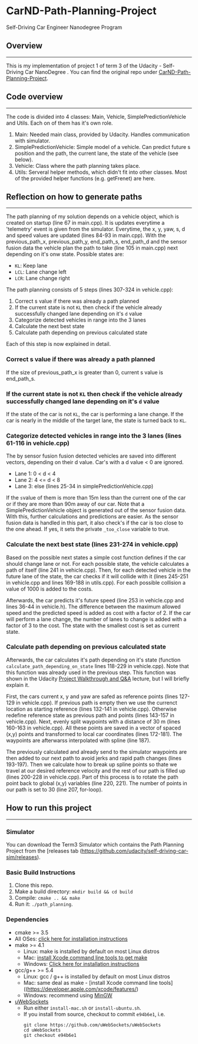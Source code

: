 # CarND-Path-Planning-Project
Self-Driving Car Engineer Nanodegree Program

## Overview
---
This is my implementation of project 1 of term 3 of the Udacity - Self-Driving Car NanoDegree . You can find the original repo under [CarND-Path-Planning-Project](https://github.com/udacity/CarND-Path-Planning-Project).

## Code overview
---
The code is divided into 4 classes: Main, Vehicle, SimplePredictionVehicle and Utils. Each on of them has it's own role.
1. Main: Needed main class, provided by Udacity. Handles communication with simulator.
2. SimplePredictionVehicle: Simple model of a vehicle. Can predict future s position and the path, the current lane, the state of the vehicle (see below).
3. Vehicle: Class where the path planning takes place.
4. Utils: Serveral helper methods, which didn't fit into other classes. Most of the provided helper functions (e.g. getFrenet) are here.

## Reflection on how to generate paths
---
The path planning of my solution depends on a vehicle object, which is created on startup (line 67 in main.cpp). It is updates everytime a 'telemetry' event is given from the simulator. Everytime, the x, y, yaw, s, d and speed values are updated (lines 84-93 in main.cpp). With the previous_path_x, previous_path_y, end_path_s, end_path_d and the sensor fusion data the vehicle plan the path to take (line 105 in main.cpp) next depending on it's onw state. Possible states are:
* `KL`: Keep lane
* `LCL`: Lane change left
* `LCR`: Lane change right

The path planning consists of 5 steps (lines 307-324 in vehicle.cpp):
1. Correct s value if there was already a path planned
2. If the current state is not `KL` then check if the vehicle already successfully changed lane depending on it's `d` value
3. Categorize detected vehicles in range into the 3 lanes
4. Calculate the next best state
5. Calculate path depending on previous calculated state

Each of this step is now explained in detail.

### Correct s value if there was already a path planned
If the size of previous_path_x is greater than 0, current s value is end_path_s.

### If the current state is not `KL` then check if the vehicle already successfully changed lane depending on it's `d` value
If the state of the car is not `KL`, the car is performing a lane change. If the car is nearly in the middle of the target lane, the state is turned back to `KL`.

### Categorize detected vehicles in range into the 3 lanes (lines 61-116 in vehicle.cpp)
The by sensor fusion fusion detected vehicles are saved into different vectors, depending on their d value. Car's with a d value < 0 are ignored.
* Lane 1: 0 < d < 4
* Lane 2: 4 <= d < 8
* Lane 3: else (lines 25-34 in simplePredictionVehicle.cpp)

If the `s`value of them is more than 15m less than the current one of the car or if they are more than 90m away of our car.
Note that a SimplePredictionVehicle object is generated out of the sensor fusion data. With this, further calculations and predictions are easier. As the sensor fusion data is handled in this part, it also check's if the car is too close to the one ahead. If yes, it sets the private `_too_close` variable to true.

### Calculate the next best state (lines 231-274 in vehicle.cpp)
Based on the possible next states a simple cost function defines if the car should change lane or not. For each possible state, the vehicle calculates a path of itself (line 241 in vehicle.cpp). Then, for each detected vehicle in the future lane of the state, the car checks if it will collide with it (lines 245-251 in vehicle.cpp and lines 169-188 in utils.cpp). For each possible collision a value of 1000 is added to the costs.

Afterwards, the car predicts it's future speed (line 253 in vehicle.cpp and lines 36-44 in vehicle.h). The difference between the maximum allowed speed and the predicted speed is added as cost with a factor of 2. If the car will perform a lane change, the number of lanes to change is added with a factor of 3 to the cost. The state with the smallest cost is set as current state.

### Calculate path depending on previous calculated state
Afterwards, the car calculates it's path depending on it's state (function `calculate_path_depending_on_state` lines 118-229 in vehicle.cpp). Note that this function was already used in the previous step. This function was shown in the Udacity [Project Walkthrough and Q&A](https://classroom.udacity.com/nanodegrees/nd013/parts/6047fe34-d93c-4f50-8336-b70ef10cb4b2/modules/27800789-bc8e-4adc-afe0-ec781e82ceae/lessons/23add5c6-7004-47ad-b169-49a5d7b1c1cb/concepts/3bdfeb8c-8dd6-49a7-9d08-beff6703792d) lecture, but I will briefly explain it.

First, the cars current x, y and yaw are safed as reference points (lines 127-129 in vehicle.cpp). If previous path is empty then we use the currenct location as starting reference (lines 132-141 in vehicle.cpp). Otherwise redefine reference state as previous path and points (lines 143-157 in vehicle.cpp). Next, evenly split waypoints with a distance of 30 m (lines 160-163 in vehicle.cpp). All these points are saved in a vector of spaced (x,y) points and transformed to local car coordinates (lines 172-181). The waypoints are afterwarss interpolated with spline (line 187).

The previously calculated and already send to the simulator waypoints are then added to our next path to avoid jerks and rapid path changes (lines 193-197). Then we calculate how to break up spline points so thate we travel at our desired reference velocity and the rest of our path is filled up (lines 200-228 in vehicle.cpp). Part of this process is to rotate the path point back to global (x,y) variables (line 220, 221). The number of points in our path is set to 30 (line 207, for-loop).


## How to run this project
---
### Simulator
You can download the Term3 Simulator which contains the Path Planning Project from the [releases tab (https://github.com/udacity/self-driving-car-sim/releases).

### Basic Build Instructions

1. Clone this repo.
2. Make a build directory: `mkdir build && cd build`
3. Compile: `cmake .. && make`
4. Run it: `./path_planning`.

### Dependencies

* cmake >= 3.5
 * All OSes: [click here for installation instructions](https://cmake.org/install/)
* make >= 4.1
  * Linux: make is installed by default on most Linux distros
  * Mac: [install Xcode command line tools to get make](https://developer.apple.com/xcode/features/)
  * Windows: [Click here for installation instructions](http://gnuwin32.sourceforge.net/packages/make.htm)
* gcc/g++ >= 5.4
  * Linux: gcc / g++ is installed by default on most Linux distros
  * Mac: same deal as make - [install Xcode command line tools]((https://developer.apple.com/xcode/features/)
  * Windows: recommend using [MinGW](http://www.mingw.org/)
* [uWebSockets](https://github.com/uWebSockets/uWebSockets)
  * Run either `install-mac.sh` or `install-ubuntu.sh`.
  * If you install from source, checkout to commit `e94b6e1`, i.e.
    ```
    git clone https://github.com/uWebSockets/uWebSockets 
    cd uWebSockets
    git checkout e94b6e1
    ```
